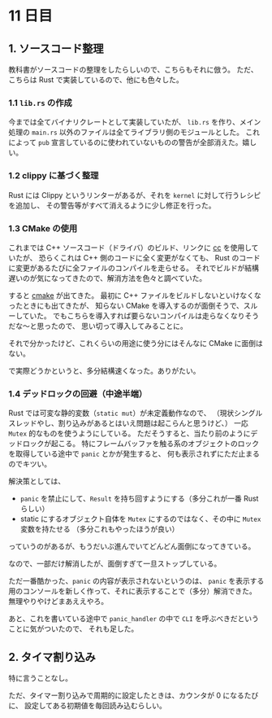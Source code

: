 # 11 日目

## 1. ソースコード整理

教科書がソースコードの整理をしたらしいので、こちらもそれに倣う。
ただ、こちらは Rust で実装しているので、他にも色々した。

### 1.1 `lib.rs` の作成

今までは全てバイナリクレートとして実装していたが、
`lib.rs` を作り、メイン処理の `main.rs` 以外のファイルは全てライブラリ側のモジュールとした。
これによって `pub` 宣言しているのに使われていないものの警告が全部消えた。嬉しい。

### 1.2 clippy に基づく整理

Rust には Clippy というリンターがあるが、それを `kernel` に対して行うレシピを追加し、
その警告等がすべて消えるように少し修正を行った。

### 1.3 CMake の使用

これまでは C++ ソースコード（ドライバ）のビルド、リンクに
[cc](https://crates.io/crates/cc) を使用していたが、
恐らくこれは C++ 側のコードに全く変更がなくても、
Rust のコードに変更があるたびに全ファイルのコンパイルを走らせる。
それでビルドが結構遅いのが気になってきたので、解消方法を色々と調べていた。

すると [cmake](https://crates.io/crates/cmake) が出てきた。
最初に C++ ファイルをビルドしないといけなくなったときにも出てきたが、
知らない CMake を導入するのが面倒そうで、スルーしていた。
でもこちらを導入すれば要らないコンパイルは走らなくなりそうだな～と思ったので、
思い切って導入してみることに。

それで分かったけど、これくらいの用途に使う分にはそんなに CMake に面倒はない。

で実際どうかというと、多分結構速くなった。ありがたい。

### 1.4 デッドロックの回避（中途半端）

Rust では可変な静的変数（`static mut`）が未定義動作なので、
（現状シングルスレッドやし、割り込みがあるとはいえ問題は起こらんと思うけど、）
一応 `Mutex` 的なものを使うようにしている。
ただそうすると、当たり前のようにデッドロックが起こる。
特にフレームバッファを触る系のオブジェクトのロックを取得している途中で `panic` とかが発生すると、
何も表示されずにただ止まるのでキツい。

解決策としては、

- `panic` を禁止にして、`Result` を持ち回すようにする（多分これが一番 Rust らしい）
- static にするオブジェクト自体を `Mutex` にするのではなく、その中に `Mutex` 変数を持たせる
  （多分これもやったほうが良い）

っていうのがあるが、もうだいぶ進んでいてどんどん面倒になってきている。

なので、一部だけ解消したが、面倒すぎて一旦ストップしている。

ただ一番酷かった、`panic` の内容が表示されないというのは、
`panic` を表示する用のコンソールを新しく作って、それに表示することで（多分）解消できた。
無理やりやけどまあええやろ。

あと、これを書いている途中で `panic_handler` の中で `CLI` を呼ぶべきだということに気がついたので、
それも足した。

## 2. タイマ割り込み

特に言うことなし。

ただ、タイマー割り込みで周期的に設定したときは、カウンタが 0 になるたびに、
設定してある初期値を毎回読み込むらしい。
